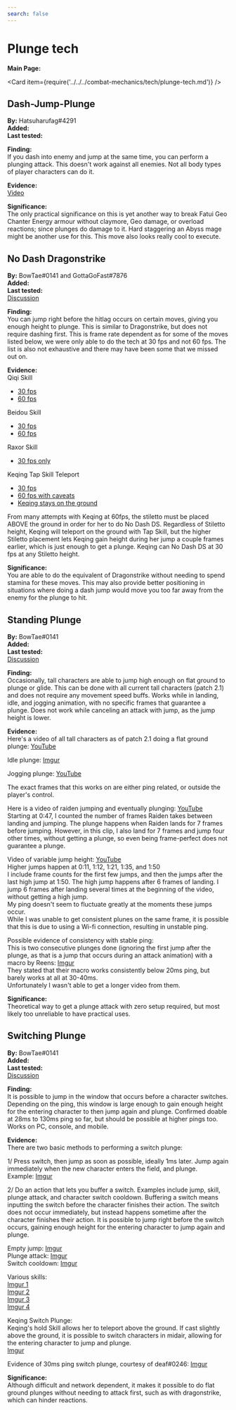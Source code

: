 ```yaml
---
search: false
---
```


# Plunge tech

**Main Page:**

<Card item={require('../../../combat-mechanics/tech/plunge-tech.md')} />

## Dash-Jump-Plunge

**By:** Hatsuharufag#4291  
**Added:** <Version date="2021-02-04" />  
**Last tested:** <VersionHl date="2021-02-04" />

**Finding:**  
If you dash into enemy and jump at the same time, you can perform a plunging attack. This doesn't work against all enemies. Not all body types of player characters can do it.

**Evidence:**  
[Video](https://www.youtube.com/watch?v=jmRe7FS_T0Q)

**Significance:**  
The only practical significance on this is yet another way to break Fatui Geo Chanter Energy armour without claymore, Geo damage, or overload reactions;
since plunges do damage to it. Hard staggering an Abyss mage might be another use for this. This move also looks really cool to execute.

## No Dash Dragonstrike

**By:** BowTae#0141 and GottaGoFast#7876  
**Added:** <Version date="2021-10-25" />  
**Last tested:** <VersionHl date="2021-10-25" />  
[Discussion](https://tickets.deeznuts.moe/ticket-archive/attachments_896163835248001034_902207648726908938_transcript-no-dash-dragonstrike.html)

**Finding:**  
You can jump right before the hitlag occurs on certain moves, giving you enough height to plunge. This is similar to Dragonstrike, but does not require dashing first. This is frame rate dependent as for some of the moves listed below, we were only able to do the tech at 30 fps and not 60 fps. The list is also not exhaustive and there may have been some that we missed out on.

**Evidence:**  
Qiqi Skill

* [30 fps](https://youtu.be/zumumTW6Yqc)
* [60 fps](https://youtu.be/Um1oXMVAAXg)

Beidou Skill

* [30 fps](https://youtu.be/td9VQrouKh4)
* [60 fps](https://youtu.be/DiFl5ZQ_rUw)

Raxor Skill

* [30 fps only](https://youtu.be/OxBj-1oa2SQ)

Keqing Tap Skill Teleport

* [30 fps](https://youtu.be/SaA45XhNypU)
* [60 fps with caveats](https://youtu.be/VPZlo9sSqGc)
* [Keqing stays on the ground](https://youtu.be/UPlyT5bJiro)

From many attempts with Keqing at 60fps, the stiletto must be placed ABOVE the ground in order for her to do No Dash DS. Regardless of Stiletto height, Keqing will teleport on the ground with Tap Skill, but the higher Stiletto placement lets Keqing gain height during her jump a couple frames earlier, which is just enough to get a plunge. Keqing can No Dash DS at 30 fps at any Stiletto height.

**Significance:**  
You are able to do the equivalent of Dragonstrike without needing to spend stamina for these moves. This may also provide better positioning in situations where doing a dash jump would move you too far away from the enemy for the plunge to hit.

## Standing Plunge

**By:** BowTae#0141  
**Added:** <Version date="2021-10-26" />  
**Last tested:** <VersionHl date="2021-10-26" />  
[Discussion](https://tickets.deeznuts.moe/ticket-archive/attachments_886080851354480651_896124791394820106_transcript-standing-plunge.html)

**Finding:**  
Occasionally, tall characters are able to jump high enough on flat ground to plunge or glide. This can be done with all current tall characters (patch 2.1) and does not require any movement speed buffs. Works while in landing, idle, and jogging animation, with no specific frames that guarantee a plunge. Does not work while canceling an attack with jump, as the jump height is lower.

**Evidence:**  
Here's a video of all tall characters as of patch 2.1 doing a flat ground plunge: [YouTube](https://youtu.be/ZuXTD-lDX5M)

Idle plunge: [Imgur](https://imgur.com/JzwCHFt)

Jogging plunge: [YouTube](https://youtu.be/bwq6XVIYKw0)

The exact frames that this works on are either ping related, or outside the player's control.

Here is a video of raiden jumping and eventually plunging: [YouTube](https://youtu.be/33fDqBo-I7U)  
Starting at 0:47, I counted the number of frames Raiden takes between landing and jumping. The plunge happens when Raiden lands for 7 frames before jumping. However, in this clip, I also land for 7 frames and jump four other times, without getting a plunge, so even being frame-perfect does not guarantee a plunge.

Video of variable jump height: [YouTube](https://youtu.be/LglDsm3mX0U)  
Higher jumps happen at 0:11, 1:12, 1:21, 1:35, and 1:50  
I include frame counts for the first few jumps, and then the jumps after the last high jump at 1:50. The high jump happens after 6 frames of landing. I jump 6 frames after landing several times at the beginning of the video, without getting a high jump.  
My ping doesn't seem to fluctuate greatly at the moments these jumps occur.  
While I was unable to get consistent plunes on the same frame, it is possible that this is due to using a Wi-fi connection, resulting in unstable ping.

Possible evidence of consistency with stable ping:  
This is two consecutive plunges done (ignoring the first jump after the plunge, as that is a jump that occurs during an attack animation) with a macro by Reens: [Imgur](https://imgur.com/CaJbT7m)  
They stated that their macro works consistently below 20ms ping, but barely works at all at 30-40ms.  
Unfortunately I wasn't able to get a longer video from them.

**Significance:**  
Theoretical way to get a plunge attack with zero setup required, but most likely too unreliable to have practical uses.

## Switching Plunge

**By:** BowTae#0141  
**Added:** <Version date="2021-10-26" />  
**Last tested:** <VersionHl date="2021-10-26" />  
[Discussion](https://tickets.deeznuts.moe/ticket-archive/attachments_886679130878390322_896124748726149130_transcript-switch-plunge.html)

**Finding:**  
It is possible to jump in the window that occurs before a character switches. Depending on the ping, this window is large enough to gain enough height for the entering character to then jump again and plunge. Confirmed doable at 28ms to 130ms ping so far, but should be possible at higher pings too. Works on PC, console, and mobile.

**Evidence:**  
There are two basic methods to performing a switch plunge:

1/ Press switch, then jump as soon as possible, ideally 1ms later. Jump again immediately when the new character enters the field, and plunge.  
Example: [Imgur](https://imgur.com/aUpxPk0)

2/ Do an action that lets you buffer a switch. Examples include jump, skill, plunge attack, and character switch cooldown. Buffering a switch means inputting the switch before the character finishes their action. The switch does not occur immediately, but instead happens sometime after the character finishes their action. It is possible to jump right before the switch occurs, gaining enough height for the entering character to jump again and plunge.

Empty jump: [Imgur](https://imgur.com/l4CxYj8)  
Plunge attack: [Imgur](https://imgur.com/uoVg569)  
Switch cooldown: [Imgur](https://imgur.com/arv4hoG)

Various skills:  
[Imgur 1](https://imgur.com/lzqfuLG)  
[Imgur 2](https://imgur.com/b0Kb9Kw)  
[Imgur 3](https://imgur.com/UwWgrFH)  
[Imgur 4](https://imgur.com/xzRsK8E)

Keqing Switch Plunge:  
Keqing's hold Skill allows her to teleport above the ground. If cast slightly above the ground, it is possible to switch characters in midair, allowing for the entering character to jump and plunge.  
[Imgur](https://imgur.com/fpnIttx)

Evidence of 30ms ping switch plunge, courtesy of deaf#0246:
[Imgur](https://imgur.com/TLat2We)

**Significance:**  
Although difficult and network dependent, it makes it possible to do flat ground plunges without needing to attack first, such as with dragonstrike, which can hinder reactions.
